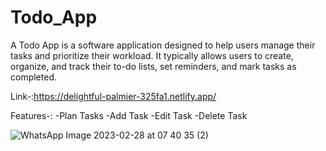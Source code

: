 # Todo_App

A Todo App is a software application designed to help users manage their tasks and prioritize their workload. It typically allows users to create, organize, and track their to-do lists, set reminders, and mark tasks as completed.


Link-:https://delightful-palmier-325fa1.netlify.app/

Features-:
-Plan Tasks
-Add Task
-Edit Task
-Delete Task

![WhatsApp Image 2023-02-28 at 07 40 35 (2)](https://user-images.githubusercontent.com/107464455/221735149-9069d3a5-c172-470c-9182-841d51e299e4.jpg)

